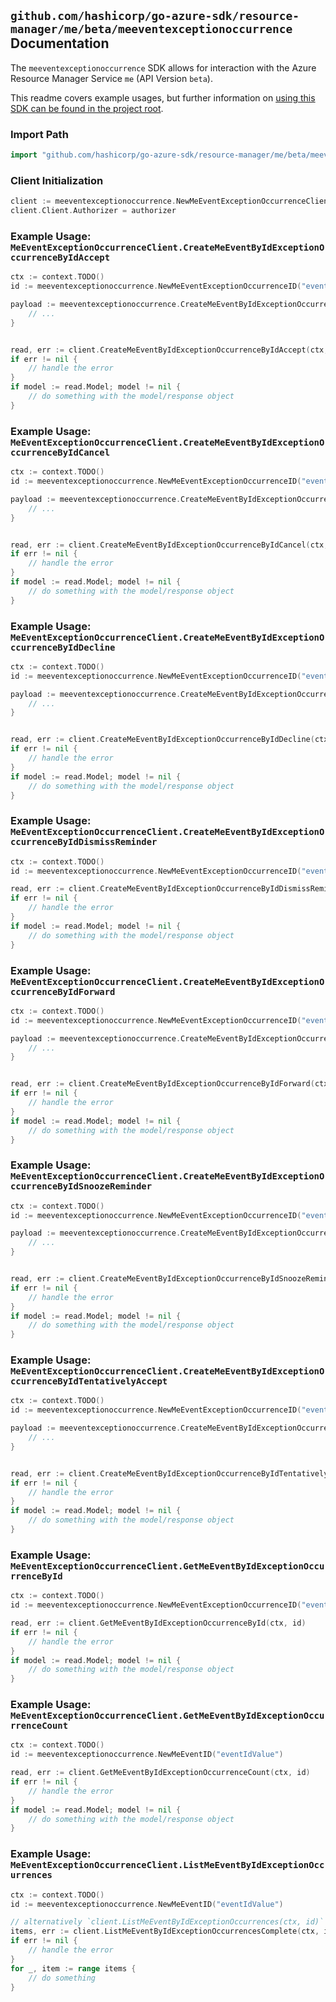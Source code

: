 
## `github.com/hashicorp/go-azure-sdk/resource-manager/me/beta/meeventexceptionoccurrence` Documentation

The `meeventexceptionoccurrence` SDK allows for interaction with the Azure Resource Manager Service `me` (API Version `beta`).

This readme covers example usages, but further information on [using this SDK can be found in the project root](https://github.com/hashicorp/go-azure-sdk/tree/main/docs).

### Import Path

```go
import "github.com/hashicorp/go-azure-sdk/resource-manager/me/beta/meeventexceptionoccurrence"
```


### Client Initialization

```go
client := meeventexceptionoccurrence.NewMeEventExceptionOccurrenceClientWithBaseURI("https://management.azure.com")
client.Client.Authorizer = authorizer
```


### Example Usage: `MeEventExceptionOccurrenceClient.CreateMeEventByIdExceptionOccurrenceByIdAccept`

```go
ctx := context.TODO()
id := meeventexceptionoccurrence.NewMeEventExceptionOccurrenceID("eventIdValue", "eventId1Value")

payload := meeventexceptionoccurrence.CreateMeEventByIdExceptionOccurrenceByIdAcceptRequest{
	// ...
}


read, err := client.CreateMeEventByIdExceptionOccurrenceByIdAccept(ctx, id, payload)
if err != nil {
	// handle the error
}
if model := read.Model; model != nil {
	// do something with the model/response object
}
```


### Example Usage: `MeEventExceptionOccurrenceClient.CreateMeEventByIdExceptionOccurrenceByIdCancel`

```go
ctx := context.TODO()
id := meeventexceptionoccurrence.NewMeEventExceptionOccurrenceID("eventIdValue", "eventId1Value")

payload := meeventexceptionoccurrence.CreateMeEventByIdExceptionOccurrenceByIdCancelRequest{
	// ...
}


read, err := client.CreateMeEventByIdExceptionOccurrenceByIdCancel(ctx, id, payload)
if err != nil {
	// handle the error
}
if model := read.Model; model != nil {
	// do something with the model/response object
}
```


### Example Usage: `MeEventExceptionOccurrenceClient.CreateMeEventByIdExceptionOccurrenceByIdDecline`

```go
ctx := context.TODO()
id := meeventexceptionoccurrence.NewMeEventExceptionOccurrenceID("eventIdValue", "eventId1Value")

payload := meeventexceptionoccurrence.CreateMeEventByIdExceptionOccurrenceByIdDeclineRequest{
	// ...
}


read, err := client.CreateMeEventByIdExceptionOccurrenceByIdDecline(ctx, id, payload)
if err != nil {
	// handle the error
}
if model := read.Model; model != nil {
	// do something with the model/response object
}
```


### Example Usage: `MeEventExceptionOccurrenceClient.CreateMeEventByIdExceptionOccurrenceByIdDismissReminder`

```go
ctx := context.TODO()
id := meeventexceptionoccurrence.NewMeEventExceptionOccurrenceID("eventIdValue", "eventId1Value")

read, err := client.CreateMeEventByIdExceptionOccurrenceByIdDismissReminder(ctx, id)
if err != nil {
	// handle the error
}
if model := read.Model; model != nil {
	// do something with the model/response object
}
```


### Example Usage: `MeEventExceptionOccurrenceClient.CreateMeEventByIdExceptionOccurrenceByIdForward`

```go
ctx := context.TODO()
id := meeventexceptionoccurrence.NewMeEventExceptionOccurrenceID("eventIdValue", "eventId1Value")

payload := meeventexceptionoccurrence.CreateMeEventByIdExceptionOccurrenceByIdForwardRequest{
	// ...
}


read, err := client.CreateMeEventByIdExceptionOccurrenceByIdForward(ctx, id, payload)
if err != nil {
	// handle the error
}
if model := read.Model; model != nil {
	// do something with the model/response object
}
```


### Example Usage: `MeEventExceptionOccurrenceClient.CreateMeEventByIdExceptionOccurrenceByIdSnoozeReminder`

```go
ctx := context.TODO()
id := meeventexceptionoccurrence.NewMeEventExceptionOccurrenceID("eventIdValue", "eventId1Value")

payload := meeventexceptionoccurrence.CreateMeEventByIdExceptionOccurrenceByIdSnoozeReminderRequest{
	// ...
}


read, err := client.CreateMeEventByIdExceptionOccurrenceByIdSnoozeReminder(ctx, id, payload)
if err != nil {
	// handle the error
}
if model := read.Model; model != nil {
	// do something with the model/response object
}
```


### Example Usage: `MeEventExceptionOccurrenceClient.CreateMeEventByIdExceptionOccurrenceByIdTentativelyAccept`

```go
ctx := context.TODO()
id := meeventexceptionoccurrence.NewMeEventExceptionOccurrenceID("eventIdValue", "eventId1Value")

payload := meeventexceptionoccurrence.CreateMeEventByIdExceptionOccurrenceByIdTentativelyAcceptRequest{
	// ...
}


read, err := client.CreateMeEventByIdExceptionOccurrenceByIdTentativelyAccept(ctx, id, payload)
if err != nil {
	// handle the error
}
if model := read.Model; model != nil {
	// do something with the model/response object
}
```


### Example Usage: `MeEventExceptionOccurrenceClient.GetMeEventByIdExceptionOccurrenceById`

```go
ctx := context.TODO()
id := meeventexceptionoccurrence.NewMeEventExceptionOccurrenceID("eventIdValue", "eventId1Value")

read, err := client.GetMeEventByIdExceptionOccurrenceById(ctx, id)
if err != nil {
	// handle the error
}
if model := read.Model; model != nil {
	// do something with the model/response object
}
```


### Example Usage: `MeEventExceptionOccurrenceClient.GetMeEventByIdExceptionOccurrenceCount`

```go
ctx := context.TODO()
id := meeventexceptionoccurrence.NewMeEventID("eventIdValue")

read, err := client.GetMeEventByIdExceptionOccurrenceCount(ctx, id)
if err != nil {
	// handle the error
}
if model := read.Model; model != nil {
	// do something with the model/response object
}
```


### Example Usage: `MeEventExceptionOccurrenceClient.ListMeEventByIdExceptionOccurrences`

```go
ctx := context.TODO()
id := meeventexceptionoccurrence.NewMeEventID("eventIdValue")

// alternatively `client.ListMeEventByIdExceptionOccurrences(ctx, id)` can be used to do batched pagination
items, err := client.ListMeEventByIdExceptionOccurrencesComplete(ctx, id)
if err != nil {
	// handle the error
}
for _, item := range items {
	// do something
}
```
